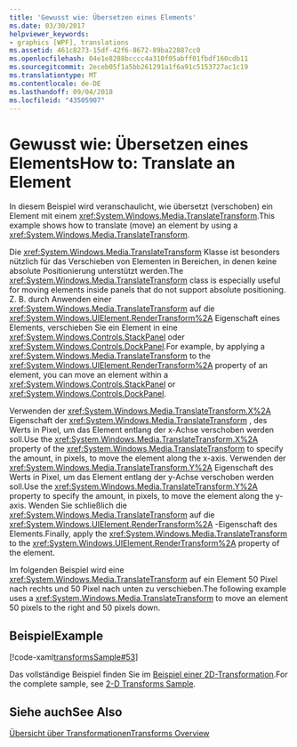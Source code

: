 ```yaml
---
title: 'Gewusst wie: Übersetzen eines Elements'
ms.date: 03/30/2017
helpviewer_keywords:
- graphics [WPF], translations
ms.assetid: 461c8273-15df-42f6-8672-89ba22887cc0
ms.openlocfilehash: 04e1e8288bcccc4a310f05abff01fbdf160cdb11
ms.sourcegitcommit: 2eceb05f1a5bb261291a1f6a91c5153727ac1c19
ms.translationtype: MT
ms.contentlocale: de-DE
ms.lasthandoff: 09/04/2018
ms.locfileid: "43505907"
---
```

# <a name="how-to-translate-an-element"></a><span data-ttu-id="cb417-102">Gewusst wie: Übersetzen eines Elements</span><span class="sxs-lookup"><span data-stu-id="cb417-102">How to: Translate an Element</span></span>
<span data-ttu-id="cb417-103">In diesem Beispiel wird veranschaulicht, wie übersetzt (verschoben) ein Element mit einem <xref:System.Windows.Media.TranslateTransform>.</span><span class="sxs-lookup"><span data-stu-id="cb417-103">This example shows how to translate (move) an element by using a <xref:System.Windows.Media.TranslateTransform>.</span></span>  
  
 <span data-ttu-id="cb417-104">Die <xref:System.Windows.Media.TranslateTransform> Klasse ist besonders nützlich für das Verschieben von Elementen in Bereichen, in denen keine absolute Positionierung unterstützt werden.</span><span class="sxs-lookup"><span data-stu-id="cb417-104">The <xref:System.Windows.Media.TranslateTransform> class is especially useful for moving elements inside panels that do not support absolute positioning.</span></span> <span data-ttu-id="cb417-105">Z. B. durch Anwenden einer <xref:System.Windows.Media.TranslateTransform> auf die <xref:System.Windows.UIElement.RenderTransform%2A> Eigenschaft eines Elements, verschieben Sie ein Element in eine <xref:System.Windows.Controls.StackPanel> oder <xref:System.Windows.Controls.DockPanel>.</span><span class="sxs-lookup"><span data-stu-id="cb417-105">For example, by applying a <xref:System.Windows.Media.TranslateTransform> to the <xref:System.Windows.UIElement.RenderTransform%2A> property of an element, you can move an element within a <xref:System.Windows.Controls.StackPanel> or <xref:System.Windows.Controls.DockPanel>.</span></span>  
  
 <span data-ttu-id="cb417-106">Verwenden der <xref:System.Windows.Media.TranslateTransform.X%2A> Eigenschaft der <xref:System.Windows.Media.TranslateTransform> , des Werts in Pixel, um das Element entlang der x-Achse verschoben werden soll.</span><span class="sxs-lookup"><span data-stu-id="cb417-106">Use the <xref:System.Windows.Media.TranslateTransform.X%2A> property of the <xref:System.Windows.Media.TranslateTransform> to specify the amount, in pixels, to move the element along the x-axis.</span></span> <span data-ttu-id="cb417-107">Verwenden der <xref:System.Windows.Media.TranslateTransform.Y%2A> Eigenschaft des Werts in Pixel, um das Element entlang der y-Achse verschoben werden soll.</span><span class="sxs-lookup"><span data-stu-id="cb417-107">Use the <xref:System.Windows.Media.TranslateTransform.Y%2A> property to specify the amount, in pixels, to move the element along the y-axis.</span></span> <span data-ttu-id="cb417-108">Wenden Sie schließlich die <xref:System.Windows.Media.TranslateTransform> auf die <xref:System.Windows.UIElement.RenderTransform%2A> -Eigenschaft des Elements.</span><span class="sxs-lookup"><span data-stu-id="cb417-108">Finally, apply the <xref:System.Windows.Media.TranslateTransform> to the <xref:System.Windows.UIElement.RenderTransform%2A> property of the element.</span></span>  
  
 <span data-ttu-id="cb417-109">Im folgenden Beispiel wird eine <xref:System.Windows.Media.TranslateTransform> auf ein Element 50 Pixel nach rechts und 50 Pixel nach unten zu verschieben.</span><span class="sxs-lookup"><span data-stu-id="cb417-109">The following example uses a <xref:System.Windows.Media.TranslateTransform> to move an element 50 pixels to the right and 50 pixels down.</span></span>  
  
## <a name="example"></a><span data-ttu-id="cb417-110">Beispiel</span><span class="sxs-lookup"><span data-stu-id="cb417-110">Example</span></span>  
 [!code-xaml[transformsSample#53](../../../../samples/snippets/csharp/VS_Snippets_Wpf/transformsSample/CS/TranslateTransformExample.xaml#53)]  
  
 <span data-ttu-id="cb417-111">Das vollständige Beispiel finden Sie im [Beispiel einer 2D-Transformation](https://go.microsoft.com/fwlink/?LinkID=158252).</span><span class="sxs-lookup"><span data-stu-id="cb417-111">For the complete sample, see [2-D Transforms Sample](https://go.microsoft.com/fwlink/?LinkID=158252).</span></span>  
  
## <a name="see-also"></a><span data-ttu-id="cb417-112">Siehe auch</span><span class="sxs-lookup"><span data-stu-id="cb417-112">See Also</span></span>  
 [<span data-ttu-id="cb417-113">Übersicht über Transformationen</span><span class="sxs-lookup"><span data-stu-id="cb417-113">Transforms Overview</span></span>](../../../../docs/framework/wpf/graphics-multimedia/transforms-overview.md)
